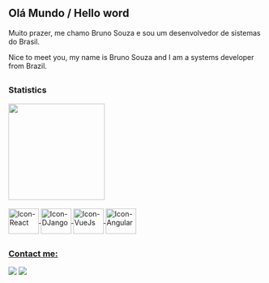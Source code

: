 ## Olá Mundo / Hello word 

<p>Muito prazer, me chamo Bruno Souza e sou um desenvolvedor de sistemas do Brasil.</p>
<p>Nice to meet you, my name is Bruno Souza and I am a systems developer from Brazil.</p>

##

### Statistics
<div style="marginbottom:1.5rem">
  <a href="https://github.com/bruno-cunha-souza">
  <img height="190em" src="https://github-readme-stats.vercel.app/api/top-langs/?username=bruno-cunha-souza&layout=compact&langs_count=7&theme=dark"/>
</div>
  
  
<div style="display: inline_block, margin-top:5rem"><br>
   <img align="center" alt="Icon-React" height="50" width="60" src="https://cdn.jsdelivr.net/gh/devicons/devicon/icons/react/react-original.svg" />
   <img align="center" alt="Icon-DJango" height="50" width="60" src="https://cdn.jsdelivr.net/gh/devicons/devicon/icons/django/django-plain.svg" />
   <img align="center" alt="Icon-VueJs" height="50" width="60" src="https://cdn.jsdelivr.net/gh/devicons/devicon/icons/vuejs/vuejs-original.svg" />
   <img align="center" alt="Icon-Angular" height="50" width="60" src="https://cdn.jsdelivr.net/gh/devicons/devicon/icons/angularjs/angularjs-plain.svg" />
</div>  
  
##
  
### Contact me:

<div>
  <a href="https://www.linkedin.com/in/bruno-souza-913984189" target="_blank"><img src="https://img.shields.io/badge/-LinkedIn-%230077B5?style=for-the-badge&logo=linkedin&logoColor=white" target="_blank"></a>   
  <a href = "mailto:brunosouza.cup@gmail.com"><img src="https://img.shields.io/badge/Gmail-D14836?style=for-the-badge&logo=gmail&logoColor=white" target="_blank"></a>
</div>
